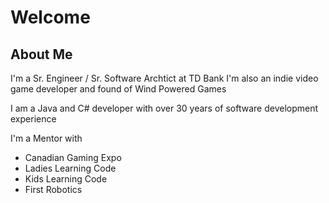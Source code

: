 # Welcome

## About Me

I'm a Sr. Engineer / Sr. Software Archtict at TD Bank
I'm also an indie video game developer and found of Wind Powered Games

I am a Java and C# developer with over 30 years of software development experience

I'm a Mentor with
* Canadian Gaming Expo
* Ladies Learning Code
* Kids Learning Code
* First Robotics




